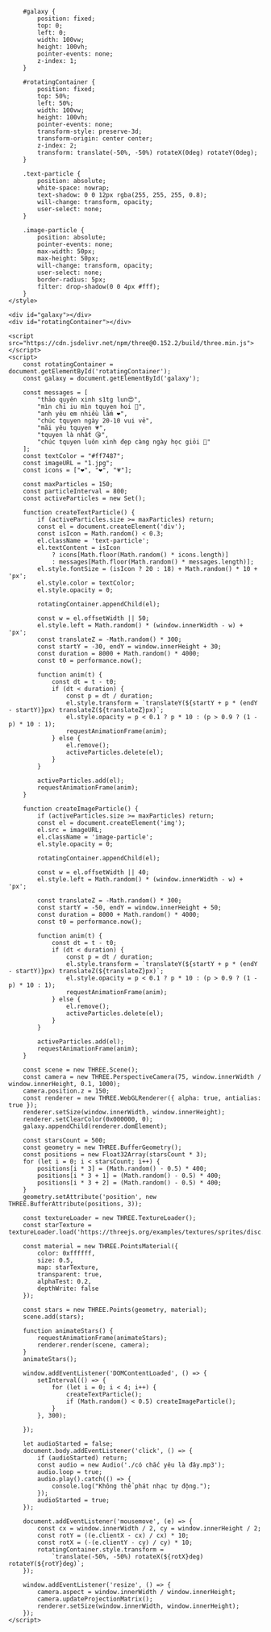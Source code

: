 
        #galaxy {
            position: fixed;
            top: 0;
            left: 0;
            width: 100vw;
            height: 100vh;
            pointer-events: none;
            z-index: 1;
        }

        #rotatingContainer {
            position: fixed;
            top: 50%;
            left: 50%;
            width: 100vw;
            height: 100vh;
            pointer-events: none;
            transform-style: preserve-3d;
            transform-origin: center center;
            z-index: 2;
            transform: translate(-50%, -50%) rotateX(0deg) rotateY(0deg);
        }

        .text-particle {
            position: absolute;
            white-space: nowrap;
            text-shadow: 0 0 12px rgba(255, 255, 255, 0.8);
            will-change: transform, opacity;
            user-select: none;
        }

        .image-particle {
            position: absolute;
            pointer-events: none;
            max-width: 50px;
            max-height: 50px;
            will-change: transform, opacity;
            user-select: none;
            border-radius: 5px;
            filter: drop-shadow(0 0 4px #fff);
        }
    </style>
</head>

<body>

    <div id="galaxy"></div>
    <div id="rotatingContainer"></div>

    <script src="https://cdn.jsdelivr.net/npm/three@0.152.2/build/three.min.js"></script>
    <script>
        const rotatingContainer = document.getElementById('rotatingContainer');
        const galaxy = document.getElementById('galaxy');

        const messages = [
            "thảo quyên xinh s1tg lun😍",
            "mìn chỉ iu mìn tquyen hoi 💖",
            "anh yêu em nhiều lắm ❤️",
            "chúc tquyen ngày 20-10 vui vẻ",
            "mãi yêu tquyen 💗",
            "tquyen là nhất 😘",
            "chúc tquyen luôn xinh đẹp càng ngày học giỏi 💖"
        ];
        const textColor = "#ff7487";
        const imageURL = "1.jpg";
        const icons = ["❤️", "❤", "💗"];

        const maxParticles = 150;
        const particleInterval = 800;
        const activeParticles = new Set();

        function createTextParticle() {
            if (activeParticles.size >= maxParticles) return;
            const el = document.createElement('div');
            const isIcon = Math.random() < 0.3;
            el.className = 'text-particle';
            el.textContent = isIcon
                ? icons[Math.floor(Math.random() * icons.length)]
                : messages[Math.floor(Math.random() * messages.length)];
            el.style.fontSize = (isIcon ? 20 : 18) + Math.random() * 10 + 'px';
            el.style.color = textColor;
            el.style.opacity = 0;

            rotatingContainer.appendChild(el);

            const w = el.offsetWidth || 50;
            el.style.left = Math.random() * (window.innerWidth - w) + 'px';
            const translateZ = -Math.random() * 300;
            const startY = -30, endY = window.innerHeight + 30;
            const duration = 8000 + Math.random() * 4000;
            const t0 = performance.now();

            function anim(t) {
                const dt = t - t0;
                if (dt < duration) {
                    const p = dt / duration;
                    el.style.transform = `translateY(${startY + p * (endY - startY)}px) translateZ(${translateZ}px)`;
                    el.style.opacity = p < 0.1 ? p * 10 : (p > 0.9 ? (1 - p) * 10 : 1);
                    requestAnimationFrame(anim);
                } else {
                    el.remove();
                    activeParticles.delete(el);
                }
            }

            activeParticles.add(el);
            requestAnimationFrame(anim);
        }

        function createImageParticle() {
            if (activeParticles.size >= maxParticles) return;
            const el = document.createElement('img');
            el.src = imageURL;
            el.className = 'image-particle';
            el.style.opacity = 0;

            rotatingContainer.appendChild(el);

            const w = el.offsetWidth || 40;
            el.style.left = Math.random() * (window.innerWidth - w) + 'px';

            const translateZ = -Math.random() * 300;
            const startY = -50, endY = window.innerHeight + 50;
            const duration = 8000 + Math.random() * 4000;
            const t0 = performance.now();

            function anim(t) {
                const dt = t - t0;
                if (dt < duration) {
                    const p = dt / duration;
                    el.style.transform = `translateY(${startY + p * (endY - startY)}px) translateZ(${translateZ}px)`;
                    el.style.opacity = p < 0.1 ? p * 10 : (p > 0.9 ? (1 - p) * 10 : 1);
                    requestAnimationFrame(anim);
                } else {
                    el.remove();
                    activeParticles.delete(el);
                }
            }

            activeParticles.add(el);
            requestAnimationFrame(anim);
        }

        const scene = new THREE.Scene();
        const camera = new THREE.PerspectiveCamera(75, window.innerWidth / window.innerHeight, 0.1, 1000);
        camera.position.z = 150;
        const renderer = new THREE.WebGLRenderer({ alpha: true, antialias: true });
        renderer.setSize(window.innerWidth, window.innerHeight);
        renderer.setClearColor(0x000000, 0);
        galaxy.appendChild(renderer.domElement);

        const starsCount = 500;
        const geometry = new THREE.BufferGeometry();
        const positions = new Float32Array(starsCount * 3);
        for (let i = 0; i < starsCount; i++) {
            positions[i * 3] = (Math.random() - 0.5) * 400;
            positions[i * 3 + 1] = (Math.random() - 0.5) * 400;
            positions[i * 3 + 2] = (Math.random() - 0.5) * 400;
        }
        geometry.setAttribute('position', new THREE.BufferAttribute(positions, 3));

        const textureLoader = new THREE.TextureLoader();
        const starTexture = textureLoader.load('https://threejs.org/examples/textures/sprites/disc.png');

        const material = new THREE.PointsMaterial({
            color: 0xffffff,
            size: 0.5,
            map: starTexture,
            transparent: true,
            alphaTest: 0.2,
            depthWrite: false
        });

        const stars = new THREE.Points(geometry, material);
        scene.add(stars);

        function animateStars() {
            requestAnimationFrame(animateStars);
            renderer.render(scene, camera);
        }
        animateStars();

        window.addEventListener('DOMContentLoaded', () => {
            setInterval(() => {
                for (let i = 0; i < 4; i++) {
                    createTextParticle();
                    if (Math.random() < 0.5) createImageParticle();
                }
            }, 300);

        });

        let audioStarted = false;
        document.body.addEventListener('click', () => {
            if (audioStarted) return;
            const audio = new Audio('./có chắc yêu là đây.mp3');
            audio.loop = true;
            audio.play().catch(() => {
                console.log("Không thể phát nhạc tự động.");
            });
            audioStarted = true;
        });

        document.addEventListener('mousemove', (e) => {
            const cx = window.innerWidth / 2, cy = window.innerHeight / 2;
            const rotY = ((e.clientX - cx) / cx) * 10;
            const rotX = (-(e.clientY - cy) / cy) * 10;
            rotatingContainer.style.transform =
                `translate(-50%, -50%) rotateX(${rotX}deg) rotateY(${rotY}deg)`;
        });

        window.addEventListener('resize', () => {
            camera.aspect = window.innerWidth / window.innerHeight;
            camera.updateProjectionMatrix();
            renderer.setSize(window.innerWidth, window.innerHeight);
        });
    </script>

</body>

</html>
